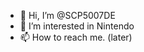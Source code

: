 - 👋 Hi, I’m @SCP5007DE
- 👀 I’m interested in Nintendo
- 📫 How to reach me. (later)

<!---
SCP5007DE/SCP5007DE is a ✨ special ✨ repository because its `README.md` (this file) appears on your GitHub profile.
You can click the Preview link to take a look at your changes.
--->
